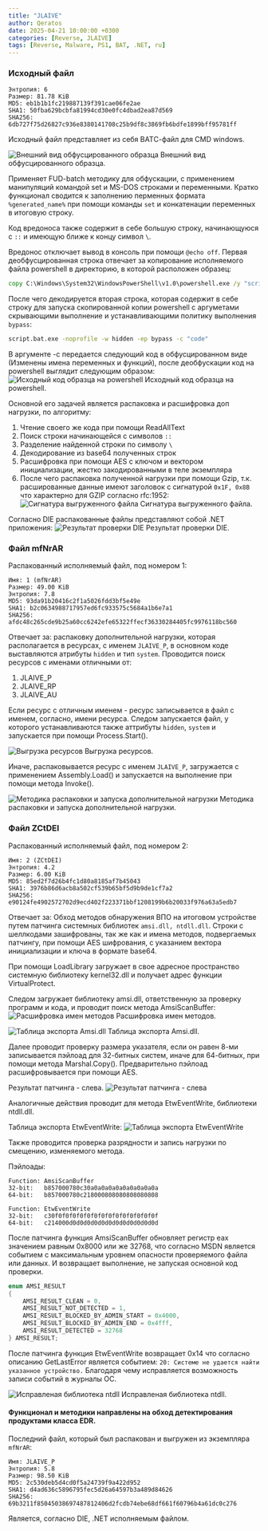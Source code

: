 ```yaml
---
title: "JLAIVE"
author: Qeratos
date: 2025-04-21 10:00:00 +0300
categories: [Reverse, JLAIVE]
tags: [Reverse, Malware, PS1, BAT, .NET, ru]
---
```



### Исходный файл
```
Энтропия: 6
Размер: 81.78 KiB
MD5: eb1b1b1fc219887139f391cae06fe2ae
SHA1: 50fba629bcbfa81994cd30e0fc4dbad2ea87d569
SHA256: 6db727f75d26827c936e8380141708c25b9df8c3869fb6bdfe1899bff95781ff
```

Исходный файл представляет из себя BATС-файл для CMD windows.

![Внешний вид обфусцированного образца](assets/img/jlaive1/img1.png)
Внешний вид обфусцированного образца.

Применяет FUD-batch методику для обфускации, с применением манипуляций командой set и MS-DOS строками и переменными. Кратко функционал сводится к заполнению перменных формата `%generated_name%` при помощи команды `set` и конкатенации  переменных в итоговую строку.

Код вредоноса также содержит в себе большую строку, начинающуюся с `::` и имеющую ближе к концу символ `\`.

Вредонос отключает вывод в консоль при помощи `@echo off`.
Первая деобфусцированная строка отвечает за копирование исполняемого файла powershell в директорию, в которой расположен образец:
```bat
copy C:\Windows\System32\WindowsPowerShell\v1.0\powershell.exe /y "script.bat.exe"
```


После чего декодируется вторая строка, которая содержит в себе строку для запуска скопированной копии powershell с аргуметами скрывающими выполнение и устанавливающими политику выполнения `bypass`:
```bat
script.bat.exe -noprofile -w hidden -ep bypass -c "code"
```

В аргументе -c передается следующий код в обфусцированном виде (Изменены имена переменных и функций), после деобфускации код на powershell выглядит следующим образом: 
![Исходный код образца на powershell](assets/img/jlaive1/img2.png)
Исходный код образца на powershell.

Основной его задачей является распаковка и расшифровка доп нагрузки, по алгоритму:
1) Чтение своего же кода при помощи ReadAllText
2) Поиск строки начинающейся с символов `::`
3) Разделение найденной строки по символу `\`
4) Декодирование из base64 полученных строк
5) Расшифровка при помощи AES с ключом и вектором инициализации, жестко закодированными в теле экземпляра
6) После чего распаковка полученной нагрузки при помощи Gzip, т.к. расшированные данные имеют заголовок с сигнатурой `0x1F, 0x8B` что характерно для GZIP согласно  rfc:1952: 
![Сигнатура выгруженного файла](assets/img/jlaive1/img11.png)
Сигнатура выгруженного файла.

Согласно DIE распакованные файлы представляют собой .NET приложения:
![Результат проверки DIE](assets/img/jlaive1/img10.png)
Результат проверки DIE.

### Файл mfNrAR
Распакованный исполняемый файл, под номером 1:
```
Имя: 1 (mfNrAR)
Размер: 49.00 KiB 
Энтропия: 7.8
MD5: 93da91b20416c2f1a5026fdd3bf5e49e 
SHA1: b2c0634988717957ed6fc933575c5684a1b6e7a1 
SHA256: afdc48c265cde9b25a60cc6242efe65322ffecf36330284405fc9976118bc560
```

Отвечает за:
распаковку дополнительной нагрузки, которая располагается в ресурсах, с именем `JLAIVE_P`, в основном коде выставляются атрибуты `hidden` и тип `system`. Проводится поиск ресурсов с именами отличными от:
1) JLAIVE_P
2) JLAIVE_RP
3) JLAIVE_AU

Если ресурс с отличным именем - ресурс записывается в файл с именем, согласно, имени ресурса. Следом запускается файл, у которого устанавливаются также аттрибуты `hidden`, `system` и запускается при помощи Process.Start().

![Выгрузка ресурсов](assets/img/jlaive1/img3.png)
Выгрузка ресурсов.

Иначе, распаковывается ресурс с именем `JLAIVE_P`, загружается с применением Assembly.Load() и запускается на выполнение при помощи метода Invoke().

![Методика распаковки и запуска дополнительной нагрузки](assets/img/jlaive1/img4.png)
Методика распаковки и запуска дополнительной нагрузки.


### Файл ZCtDEI
Распакованный исполняемый файл, под номером 2:
```
Имя: 2 (ZCtDEI)
Энтропия: 4.2
Размер: 6.00 KiB
MD5: 85ed2f7d26b4fc1d80a8185af7b45043 
SHA1: 3976b86d6acb8a502cf539b65bf5d9b9de1cf7a2 
SHA256: e90124fe4902572702d9ecd402f223371bbf1208199b6b20033f976a63a5edb7
```

Отвечает за:
Обход методов обнаружения ВПО на итоговом устройстве путем патчинга системных библиотек `amsi.dll, ntdll.dll`.
Строки с шеллкодами зашифрованы, так же как и имена методов, подвергаемых патчингу, при помощи AES шифрования, с указанием вектора инициализации и ключа в формате base64.

При помощи LoadLibrary загружает в свое адресное пространство системную библиотеку kernel32.dll и получает адрес функции VirtualProtect.

Следом загружает библиотеку amsi.dll, ответственную за проверку программ и кода, и проводит поиск метода AmsiScanBuffer:
![Расшифровка имен методов](assets/img/jlaive1/img5.png)
Расшифровка имен методов.

![Таблица экспорта Amsi.dll](assets/img/jlaive1/img6.png)
Таблица экспорта Amsi.dll.

Далее проводит проверку размера указателя, если он равен  8-ми записывается пэйлоад для 32-битных систем, иначе для 64-битных, при помощи метода Marshal.Copy(). Предварительно пэйлоад расшифровывается при помощи AES.

Результат патчинга - слева.
![Результат патчинга - слева](assets/img/jlaive1/img7.png)

Аналогичные действия проводит для метода EtwEventWrite, библиотеки ntdll.dll. 

Таблица экспорта EtwEventWrite:
![Таблица экспорта EtwEventWrite](assets/img/jlaive1/img8.png)

Также проводится проверка разрядности и запись нагрузки по смещению, изменяемого метода.

Пэйлоады:
```
Function: AmsiScanBuffer
32-bit:   b857000780c30a0a0a0a0a0a0a0a0a0a
64-bit:   b857000780c218000808080808080808

Function: EtwEventWrite
32-bit:   c30f0f0f0f0f0f0f0f0f0f0f0f0f0f0f
64-bit:   c214000d0d0d0d0d0d0d0d0d0d0d0d0d
```

После патчинга функция AmsiScanBuffer обновляет регистр eax значением равным 0х8000 или же 32768, что согласно MSDN является событием с максимальным уровнем опасности проверяемого файла или данных. И возвращает выполнение, не запуская основной код проверки.
``` C++
enum AMSI_RESULT
{
	AMSI_RESULT_CLEAN = 0,
	AMSI_RESULT_NOT_DETECTED = 1,
	AMSI_RESULT_BLOCKED_BY_ADMIN_START = 0x4000,
	AMSI_RESULT_BLOCKED_BY_ADMIN_END = 0x4fff,
	AMSI_RESULT_DETECTED = 32768
} AMSI_RESULT;
```


После патчинга функция EtwEventWrite возвращает 0x14 что согласно описанию GetLastError является событием:
`20: Системе не удается найти указанное устройство.`
Благодаря чему исправляется возможность записи событий в журналы ОС.

![Исправленая библиотека ntdll](assets/img/jlaive1/img9.png)
Исправленая библиотека ntdll.

#### Функционал и методики направлены на обход детектирования продуктами класса EDR.


Последний файл, который был распакован и выгружен из экземпляра `mfNrAR`:
```
Имя: JLAIVE_P
Энтропия: 5.8
Размер: 98.50 KiB
MD5: 2c530deb5d4cd0f5a24739f9a422d952 
SHA1: d4ad636c5896795fec5d26a64597b3a489d84626 
SHA256: 69b3211f85045038697487812406d2fcdb74ebe68df661f60796b4a61dc0c276
```

Является, согласно DIE, .NET исполняемым файлом.
 